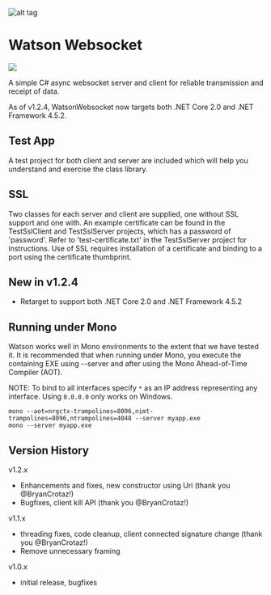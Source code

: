 ![alt tag](https://github.com/jchristn/watsonwebsocket/blob/master/assets/watson.ico)

# Watson Websocket

[![][nuget-img]][nuget]

[nuget]:     https://www.nuget.org/packages/WatsonWebsocket/
[nuget-img]: https://badge.fury.io/nu/Object.svg

A simple C# async websocket server and client for reliable transmission and receipt of data.  

As of v1.2.4, WatsonWebsocket now targets both .NET Core 2.0 and .NET Framework 4.5.2.

## Test App

A test project for both client and server are included which will help you understand and exercise the class library.

## SSL

Two classes for each server and client are supplied, one without SSL support and one with.  An example certificate can be found in the TestSslClient and TestSslServer projects, which has a password of 'password'.  Refer to 'test-certificate.txt' in the TestSslServer project for instructions.  Use of SSL requires installation of a certificate and binding to a port using the certificate thumbprint.

## New in v1.2.4

- Retarget to support both .NET Core 2.0 and .NET Framework 4.5.2

## Running under Mono

Watson works well in Mono environments to the extent that we have tested it. It is recommended that when running under Mono, you execute the containing EXE using --server and after using the Mono Ahead-of-Time Compiler (AOT).

NOTE: To bind to all interfaces specify ```*``` as an IP address representing any interface. Using ```0.0.0.0``` only works on Windows.

```
mono --aot=nrgctx-trampolines=8096,nimt-trampolines=8096,ntrampolines=4048 --server myapp.exe
mono --server myapp.exe
```

## Version History

v1.2.x
- Enhancements and fixes, new constructor using Uri (thank you @BryanCrotaz!)
- Bugfixes, client kill API (thank you @BryanCrotaz!)

v1.1.x
- threading fixes, code cleanup, client connected signature change (thank you @BryanCrotaz!)
- Remove unnecessary framing

v1.0.x 
- initial release, bugfixes
